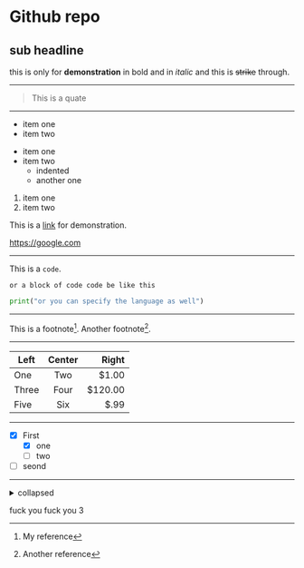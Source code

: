 Github repo 
==================================

sub headline
-----------------------------------


this is only for **demonstration** in bold and in *italic* and this is ~~strike~~ through. 


***

> This is a quate


*** 

- item one
- item two

* item one
* item two
  - indented
  - another one

1. item one
2. item two


This is a [link](https://google.com) for demonstration. 

https://google.com 




***


This is a `code`.

```
or a block of code code be like this 
```

``` python
print("or you can specify the language as well")
```


*** 

This is a footnote[^1]. Another footnote[^2].
[^1]: My reference
[^2]: Another reference




***

|  Left  |  Center  |  Right   |
| ------ |  :----:  |  ------: |
| One    |  Two     |  $1.00   |
| Three  |  Four    |  $120.00 |
| Five   |  Six     |  $.99    |


***

 - [x] First 
   - [x] one
   - [ ] two
 - [ ] seond

***


<details>
<summary>collapsed</summary>

# Header

This is the copy for the collapsed text. 

</details> 



fuck you 
fuck you 3 